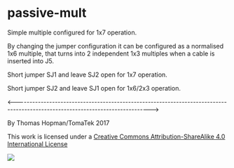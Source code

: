 # passive-mult

Simple multiple configured for 1x7 operation. 

By changing the jumper configuration it can be configured as a normalised 1x6 multiple, that turns into 2 independent
1x3 multiples when a cable is inserted into J5.

Short jumper SJ1 and leave SJ2 open for 1x7 operation.

Short jumper SJ2 and leave SJ1 open for 1x6/2x3 operation.


<------------------------------------------------------------------------------------------------------------------------------>


By Thomas Hopman/TomaTek 2017

This work is licensed under a [Creative Commons Attribution-ShareAlike 4.0 International License](http://creativecommons.org/licenses/by-sa/4.0/)

[<img src="https://i.creativecommons.org/l/by-sa/4.0/88x31.png">](http://creativecommons.org/licenses/by-sa/4.0/)
